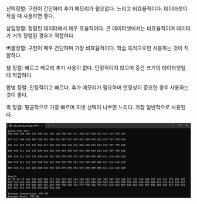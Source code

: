 선택정렬: 구현이 간단하며 추가 메모리가 필요없다. 느리고 비효율적이다. 데이터셋이 작을 때 사용하면 좋다.

삽입정렬: 정렬된 데이터에서 매우 효율적이다. 큰 데이터셋에서는 비효율적이며 데이터가 거의 정렬된 경우가 적합하다.

버블정렬: 구현이 매우 간단하며 가장 비효율적이다. 학습 목적으로만 사용하는 것이 적합하다.

쉘 정렬: 빠르고 메모리 추가 사용이 없다. 안정적이지 않으며 중간 크기의 데이터셋일 때 적합하다.

합병 정렬: 안정적이고 빠르다. 추가 메모리가 필요하며 안정성이 중요한 경우 사용하는 것이 좋다.

퀵 정렬: 평균적으로 가장 빠르며 피벗 선택이 나쁘면 느리다. 가장 일반적으로 사용된다.

![](./14-quicksort.png)
